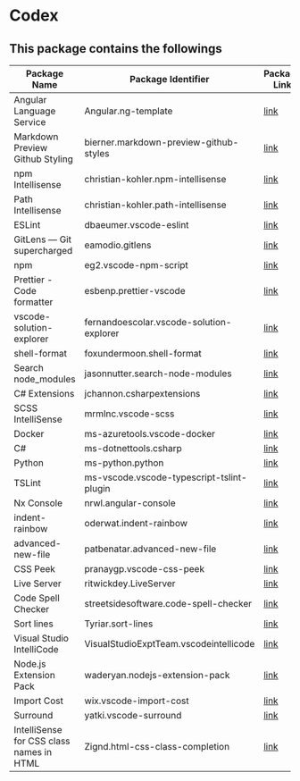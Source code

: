 # Codex

## This package contains the followings

|   Package Name    |   Package Identifier  |   Package Link    |
|   --- |   --- |   --- |
|   Angular Language Service    |   Angular.ng-template |   [link](https://marketplace.visualstudio.com/items?itemName=Angular.ng-template) |
|   Markdown Preview Github Styling    |   bierner.markdown-preview-github-styles  |   [link](https://marketplace.visualstudio.com/items?itemName=bierner.markdown-preview-github-styles)  |
|   npm Intellisense    |   christian-kohler.npm-intellisense   |   [link](https://marketplace.visualstudio.com/items?itemName=christian-kohler.npm-intellisense)   |
|   Path Intellisense    |   christian-kohler.path-intellisense  |   [link](https://marketplace.visualstudio.com/items?itemName=christian-kohler.path-intellisense)  |
|   ESLint    |   dbaeumer.vscode-eslint  |   [link](https://marketplace.visualstudio.com/items?itemName=dbaeumer.vscode-eslint)  |
|   GitLens — Git supercharged    |   eamodio.gitlens |   [link](https://marketplace.visualstudio.com/items?itemName=eamodio.gitlens) |
|   npm    |   eg2.vscode-npm-script   |   [link](https://marketplace.visualstudio.com/items?itemName=eg2.vscode-npm-script)   |
|   Prettier - Code formatter    |   esbenp.prettier-vscode  |   [link](https://marketplace.visualstudio.com/items?itemName=esbenp.prettier-vscode)  |
|   vscode-solution-explorer    |   fernandoescolar.vscode-solution-explorer    |   [link](https://marketplace.visualstudio.com/items?itemName=fernandoescolar.vscode-solution-explorer)    |
|   shell-format    |   foxundermoon.shell-format   |   [link](https://marketplace.visualstudio.com/items?itemName=foxundermoon.shell-format)   |
|   Search node_modules    |   jasonnutter.search-node-modules |   [link](https://marketplace.visualstudio.com/items?itemName=jasonnutter.search-node-modules) |
|   C# Extensions    |   jchannon.csharpextensions   |   [link](https://marketplace.visualstudio.com/items?itemName=jchannon.csharpextensions)   |
|   SCSS IntelliSense    |   mrmlnc.vscode-scss  |   [link](https://marketplace.visualstudio.com/items?itemName=mrmlnc.vscode-scss)  |
|   Docker    |   ms-azuretools.vscode-docker |   [link](https://marketplace.visualstudio.com/items?itemName=ms-azuretools.vscode-docker) |
|   C#    |   ms-dotnettools.csharp   |   [link](https://marketplace.visualstudio.com/items?itemName=ms-dotnettools.csharp)   |
|   Python    |   ms-python.python    |   [link](https://marketplace.visualstudio.com/items?itemName=ms-python.python)    |
|   TSLint    |   ms-vscode.vscode-typescript-tslint-plugin   |   [link](https://marketplace.visualstudio.com/items?itemName=ms-vscode.vscode-typescript-tslint-plugin)   |
|   Nx Console    |   nrwl.angular-console    |   [link](https://marketplace.visualstudio.com/items?itemName=nrwl.angular-console)    |
|   indent-rainbow    |   oderwat.indent-rainbow  |   [link](https://marketplace.visualstudio.com/items?itemName=oderwat.indent-rainbow)  |
|   advanced-new-file    |   patbenatar.advanced-new-file    |   [link](https://marketplace.visualstudio.com/items?itemName=patbenatar.advanced-new-file)    |
|   CSS Peek    |   pranaygp.vscode-css-peek    |   [link](https://marketplace.visualstudio.com/items?itemName=pranaygp.vscode-css-peek)    |
|   Live Server    |   ritwickdey.LiveServer   |   [link](https://marketplace.visualstudio.com/items?itemName=ritwickdey.LiveServer)   |
|   Code Spell Checker    |   streetsidesoftware.code-spell-checker   |   [link](https://marketplace.visualstudio.com/items?itemName=streetsidesoftware.code-spell-checker)   |
|   Sort lines    |   Tyriar.sort-lines   |   [link](https://marketplace.visualstudio.com/items?itemName=Tyriar.sort-lines)   |
|   Visual Studio IntelliCode    |   VisualStudioExptTeam.vscodeintellicode  |   [link](https://marketplace.visualstudio.com/items?itemName=VisualStudioExptTeam.vscodeintellicode)  |
|   Node.js Extension Pack    |   waderyan.nodejs-extension-pack  |   [link](https://marketplace.visualstudio.com/items?itemName=waderyan.nodejs-extension-pack)  |
|   Import Cost    |   wix.vscode-import-cost  |   [link](https://marketplace.visualstudio.com/items?itemName=wix.vscode-import-cost)  |
|   Surround    |   yatki.vscode-surround   |   [link](https://marketplace.visualstudio.com/items?itemName=yatki.vscode-surround)   |
|   IntelliSense for CSS class names in HTML    |   Zignd.html-css-class-completion  |   [link](https://marketplace.visualstudio.com/items?itemName=Zignd.html-css-class-completion)  |
